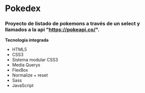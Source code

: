 # Pokedex

### Proyecto de listado de pokemons a través de un select y llamados a la api "https://pokeapi.co/".

__Tecnología integrada__
- HTML5
- CSS3
- Sistema modular CSS3
- Media Querys
- FlexBox
- Normalize + reset
- Sass
- JavaScript